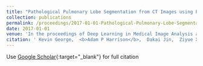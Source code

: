 ```yaml
---
title: "Pathological Pulmonary Lobe Segmentation from CT Images using Progressive Holistically Nested Neural Networks and Random Walker"
collection: publications
permalink: /proceedings/2017-01-01-Pathological-Pulmonary-Lobe-Segmentation-from-CT-Images-using-Progressive-Holistically-Nested-Neural-Networks-and-Random-Walker
date: 2017-01-01
venue: 'In the proceedings of Deep Learning in Medical Image Analysis and Multimodal Learning for Clinical Decision Support'
citation: ' Kevin George,  <b>Adam P Harrison</b>,  Dakai Jin,  Ziyue Xu,  Daniel J Mollura, &quot;Pathological Pulmonary Lobe Segmentation from CT Images using Progressive Holistically Nested Neural Networks and Random Walker.&quot; In the proceedings of Deep Learning in Medical Image Analysis and Multimodal Learning for Clinical Decision Support, 2017.'
---
```

Use [Google Scholar](https://scholar.google.com/scholar?q=Pathological+Pulmonary+Lobe+Segmentation+from+CT+Images+using+Progressive+Holistically+Nested+Neural+Networks+and+Random+Walker){:target="_blank"} for full citation
